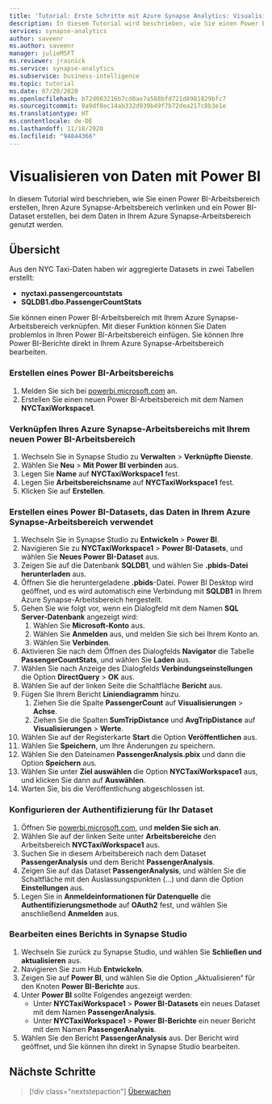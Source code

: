 ```yaml
---
title: 'Tutorial: Erste Schritte mit Azure Synapse Analytics: Visualisieren von Arbeitsbereichsdaten mit Power BI'
description: In diesem Tutorial wird beschrieben, wie Sie einen Power BI-Arbeitsbereich erstellen, Ihren Azure Synapse-Arbeitsbereich verlinken und ein Power BI-Dataset erstellen, bei dem Daten im Azure Synapse-Arbeitsbereich genutzt werden.
services: synapse-analytics
author: saveenr
ms.author: saveenr
manager: julieMSFT
ms.reviewer: jrasnick
ms.service: synapse-analytics
ms.subservice: business-intelligence
ms.topic: tutorial
ms.date: 07/20/2020
ms.openlocfilehash: b72d083216b7cd0ae7a588bfd721d8981829bfc7
ms.sourcegitcommit: 0a9df8ec14ab332d939b49f7b72dea217c8b3e1e
ms.translationtype: HT
ms.contentlocale: de-DE
ms.lasthandoff: 11/18/2020
ms.locfileid: "94844366"
---
```

# <a name="visualize-data-with-power-bi"></a>Visualisieren von Daten mit Power BI

In diesem Tutorial wird beschrieben, wie Sie einen Power BI-Arbeitsbereich erstellen, Ihren Azure Synapse-Arbeitsbereich verlinken und ein Power BI-Dataset erstellen, bei dem Daten in Ihrem Azure Synapse-Arbeitsbereich genutzt werden. 

## <a name="overview"></a>Übersicht

Aus den NYC Taxi-Daten haben wir aggregierte Datasets in zwei Tabellen erstellt:
- **nyctaxi.passengercountstats**
- **SQLDB1.dbo.PassengerCountStats**

Sie können einen Power BI-Arbeitsbereich mit Ihrem Azure Synapse-Arbeitsbereich verknüpfen. Mit dieser Funktion können Sie Daten problemlos in Ihren Power BI-Arbeitsbereich einfügen. Sie können Ihre Power BI-Berichte direkt in Ihrem Azure Synapse-Arbeitsbereich bearbeiten.

### <a name="create-a-power-bi-workspace"></a>Erstellen eines Power BI-Arbeitsbereichs

1. Melden Sie sich bei [powerbi.microsoft.com](https://powerbi.microsoft.com/) an.
1. Erstellen Sie einen neuen Power BI-Arbeitsbereich mit dem Namen **NYCTaxiWorkspace1**.

### <a name="link-your-azure-synapse-workspace-to-your-new-power-bi-workspace"></a>Verknüpfen Ihres Azure Synapse-Arbeitsbereichs mit Ihrem neuen Power BI-Arbeitsbereich

1. Wechseln Sie in Synapse Studio zu **Verwalten** > **Verknüpfte Dienste**.
1. Wählen Sie **Neu** > **Mit Power BI verbinden** aus.
1. Legen Sie **Name** auf **NYCTaxiWorkspace1** fest.
1. Legen Sie **Arbeitsbereichsname** auf **NYCTaxiWorkspace1** fest.
1. Klicken Sie auf **Erstellen**.

### <a name="create-a-power-bi-dataset-that-uses-data-in-your-azure-synapse-workspace"></a>Erstellen eines Power BI-Datasets, das Daten in Ihrem Azure Synapse-Arbeitsbereich verwendet

1. Wechseln Sie in Synapse Studio zu **Entwickeln** > **Power BI**.
1. Navigieren Sie zu **NYCTaxiWorkspace1** > **Power BI-Datasets**, und wählen Sie **Neues Power BI-Dataset** aus.
1. Zeigen Sie auf die Datenbank **SQLDB1**, und wählen Sie **.pbids-Datei herunterladen** aus.
1. Öffnen Sie die heruntergeladene **.pbids**-Datei. Power BI Desktop wird geöffnet, und es wird automatisch eine Verbindung mit **SQLDB1** in Ihrem Azure Synapse-Arbeitsbereich hergestellt.
1. Gehen Sie wie folgt vor, wenn ein Dialogfeld mit dem Namen **SQL Server-Datenbank** angezeigt wird:
    1. Wählen Sie **Microsoft-Konto** aus.
    1. Wählen Sie **Anmelden** aus, und melden Sie sich bei Ihrem Konto an.
    1. Wählen Sie **Verbinden**.
1. Aktivieren Sie nach dem Öffnen des Dialogfelds **Navigator** die Tabelle **PassengerCountStats**, und wählen Sie **Laden** aus.
1. Wählen Sie nach Anzeige des Dialogfelds **Verbindungseinstellungen** die Option **DirectQuery** > **OK** aus.
1. Wählen Sie auf der linken Seite die Schaltfläche **Bericht** aus.
1. Fügen Sie Ihrem Bericht **Liniendiagramm** hinzu.
    1. Ziehen Sie die Spalte **PassengerCount** auf **Visualisierungen** > **Achse**.
    1. Ziehen Sie die Spalten **SumTripDistance** und **AvgTripDistance** auf **Visualisierungen** > **Werte**.
1. Wählen Sie auf der Registerkarte **Start** die Option **Veröffentlichen** aus.
1. Wählen Sie **Speichern**, um Ihre Änderungen zu speichern.
1. Wählen Sie den Dateinamen **PassengerAnalysis.pbix** und dann die Option **Speichern** aus.
1. Wählen Sie unter **Ziel auswählen** die Option **NYCTaxiWorkspace1** aus, und klicken Sie dann auf **Auswählen**.
1. Warten Sie, bis die Veröffentlichung abgeschlossen ist.

### <a name="configure-authentication-for-your-dataset"></a>Konfigurieren der Authentifizierung für Ihr Dataset

1. Öffnen Sie [powerbi.microsoft.com](https://powerbi.microsoft.com/), und **melden Sie sich an**.
1. Wählen Sie auf der linken Seite unter **Arbeitsbereiche** den Arbeitsbereich **NYCTaxiWorkspace1** aus.
1. Suchen Sie in diesem Arbeitsbereich nach dem Dataset **PassengerAnalysis** und dem Bericht **PassengerAnalysis**.
1. Zeigen Sie auf das Dataset **PassengerAnalysis**, und wählen Sie die Schaltfläche mit den Auslassungspunkten (...) und dann die Option **Einstellungen** aus.
1. Legen Sie in **Anmeldeinformationen für Datenquelle** die **Authentifizierungsmethode** auf **OAuth2** fest, und wählen Sie anschließend **Anmelden** aus.

### <a name="edit-a-report-in-synapse-studio"></a>Bearbeiten eines Berichts in Synapse Studio

1. Wechseln Sie zurück zu Synapse Studio, und wählen Sie **Schließen und aktualisieren** aus.
1. Navigieren Sie zum Hub **Entwickeln**.
1. Zeigen Sie auf **Power BI**, und wählen Sie die Option „Aktualisieren“ für den Knoten **Power BI-Berichte** aus.
1. Unter **Power BI** sollte Folgendes angezeigt werden:
    * Unter **NYCTaxiWorkspace1** > **Power BI-Datasets** ein neues Dataset mit dem Namen **PassengerAnalysis**.
    * Unter **NYCTaxiWorkspace1** > **Power BI-Berichte** ein neuer Bericht mit dem Namen **PassengerAnalysis**.
1. Wählen Sie den Bericht **PassengerAnalysis** aus. Der Bericht wird geöffnet, und Sie können ihn direkt in Synapse Studio bearbeiten.



## <a name="next-steps"></a>Nächste Schritte

> [!div class="nextstepaction"]
> [Überwachen](get-started-monitor.md)
                                 

